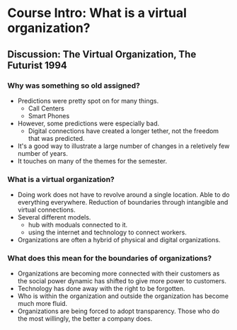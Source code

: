 Course Intro: What is a virtual organization?
=============================================
Discussion: The Virtual Organization, The Futurist 1994
-------------------------------------------------------
### Why was something so old assigned?
- Predictions were pretty spot on for many things.
	* Call Centers
    * Smart Phones
- However, some predictions were especially bad.
	* Digital connections have created a longer tether, not the freedom that was predicted.
- It's a good way to illustrate a large number of changes in a reletively few number of years.
- It touches on many of the themes for the semester.
### What is a virtual organization?
- Doing work does not have to revolve around a single location. Able to do everything everywhere. Reduction of boundaries through intangible and virtual connections.
- Several different models.
	* hub with moduals connected to it.
    * using the internet and technology to connect workers.
- Organizations are often a hybrid of physical and digital organizations.
### What does this mean for the boundaries of organizations?
- Organizations are becoming more connected with their customers as the social power dynamic has shifted to give more power to customers.
- Technology has done away with the right to be forgotten.
- Who is within the organization and outside the organization has become much more fluid.
- Organizations are being forced to adopt transparency. Those who do the most willingly, the better a company does.
